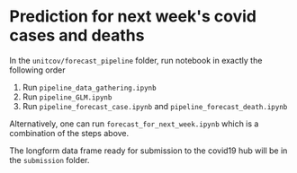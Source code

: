 # Prediction for next week's covid cases and deaths
In the `unitcov/forecast_pipeline` folder, run notebook in exactly the following order
1. Run `pipeline_data_gathering.ipynb`
2. Run `pipeline_GLM.ipynb`
3. Run `pipeline_forecast_case.ipynb` and `pipeline_forecast_death.ipynb`

Alternatively, one can run `forecast_for_next_week.ipynb` which is a combination of the steps above.

The longform data frame ready for submission to the covid19 hub will be in the `submission` folder.
